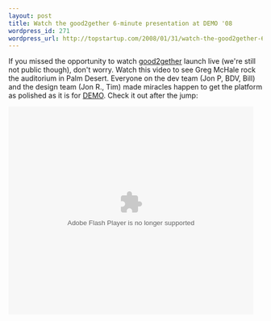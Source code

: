 ```yaml
--- 
layout: post
title: Watch the good2gether 6-minute presentation at DEMO '08
wordpress_id: 271
wordpress_url: http://topstartup.com/2008/01/31/watch-the-good2gether-6-minute-presentation-at-demo-08/
---
```

If you missed the opportunity to watch <a href="http://good2gether.com">good2gether</a> launch live (we're still not public though), don't worry. Watch this video to see Greg McHale rock the auditorium in Palm Desert. Everyone on the dev team (Jon P, BDV, Bill) and the design team (Jon R., Tim) made miracles happen to get the platform as polished as it is for <a href="http://demo.com">DEMO</a>. Check it out after the jump:<!--more-->

<embed src="http://services.brightcove.com/services/viewer/federated_f8/980795693" bgcolor="#FFFFFF" flashVars="videoId=1392526661&playerId=980795693&viewerSecureGatewayURL=https://services.brightcove.com/services/amfgateway&servicesURL=http://services.brightcove.com/services&cdnURL=http://admin.brightcove.com&domain=embed&autoStart=false&" base="http://admin.brightcove.com" name="flashObj" width="486" height="412" seamlesstabbing="false" type="application/x-shockwave-flash" swLiveConnect="true" pluginspage="http://www.macromedia.com/shockwave/download/index.cgi?P1_Prod_Version=ShockwaveFlash"></embed>
